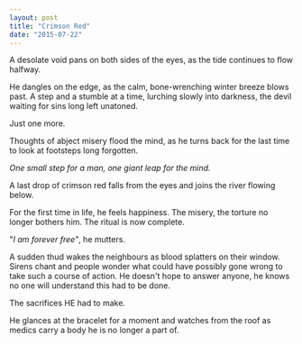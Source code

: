 ```yaml
---
layout: post
title: "Crimson Red"
date: "2015-07-22"
---
```


A desolate void pans on both sides of the eyes, as the tide continues to flow halfway.

He dangles on the edge, as the calm, bone-wrenching winter breeze blows past. A step and a stumble at a time, lurching slowly into darkness, the devil waiting for sins long left unatoned.

Just one more.

Thoughts of abject misery flood the mind, as he turns back for the last time to look at footsteps long forgotten.

_One small step for a man, one giant leap for the mind._

A last drop of crimson red falls from the eyes and joins the river flowing below.

For the first time in life, he feels happiness. The misery, the torture no longer bothers him. The ritual is now complete.

"_I am forever free"_, he mutters.

A sudden thud wakes the neighbours as blood splatters on their window. Sirens chant and people wonder what could have possibly gone wrong to take such a course of action. He doesn't hope to answer anyone, he knows no one will understand this had to be done.

The sacrifices HE had to make.

He glances at the bracelet for a moment and watches from the roof as medics carry a body he is no longer a part of.
